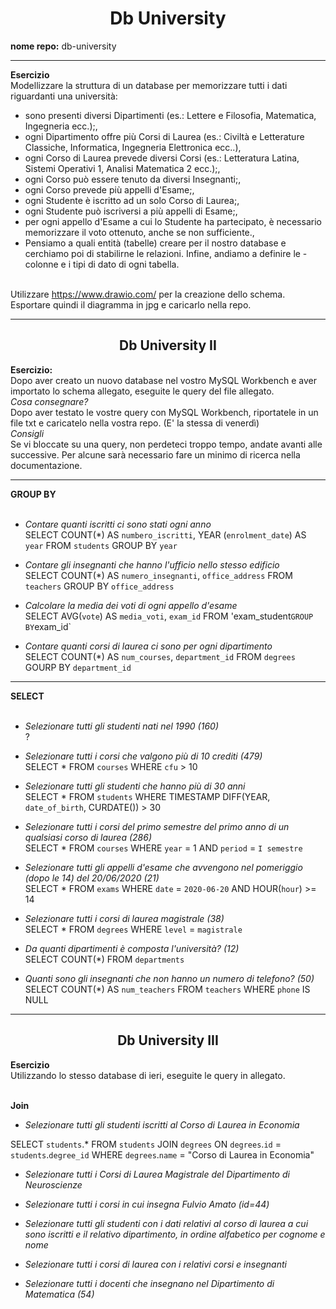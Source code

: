 <h1 align="center">Db University</h1>
<b>nome repo:</b> db-university

<hr>

<b>Esercizio</b><br>
Modellizzare la struttura di un database per memorizzare tutti i dati riguardanti una università:<br>

- sono presenti diversi Dipartimenti (es.: Lettere e Filosofia, Matematica, Ingegneria ecc.);,<br>
- ogni Dipartimento offre più Corsi di Laurea (es.: Civiltà e Letterature Classiche, Informatica, Ingegneria Elettronica ecc..),<br>
- ogni Corso di Laurea prevede diversi Corsi (es.: Letteratura Latina, Sistemi Operativi 1, Analisi Matematica 2 ecc.);,<br>
- ogni Corso può essere tenuto da diversi Insegnanti;,<br>
- ogni Corso prevede più appelli d'Esame;,<br>
- ogni Studente è iscritto ad un solo Corso di Laurea;,<br>
- ogni Studente può iscriversi a più appelli di Esame;,<br>
- per ogni appello d'Esame a cui lo Studente ha partecipato, è necessario memorizzare il voto ottenuto, anche se non sufficiente.,<br>
- Pensiamo a quali entità (tabelle) creare per il nostro database e cerchiamo poi di stabilirne le relazioni. Infine, andiamo a definire le - colonne e i tipi di dato di ogni tabella.<br><br>

Utilizzare https://www.drawio.com/ per la creazione dello schema.<br>
Esportare quindi il diagramma in jpg e caricarlo nella repo.

<hr>

<h2 align="center">Db University II</h2>

<b>Esercizio:</b><br>
Dopo aver creato un nuovo database nel vostro MySQL Workbench e aver importato lo schema allegato, eseguite le query del file allegato.<br>
<i>Cosa consegnare?</i><br>
Dopo aver testato le vostre query con MySQL Workbench, riportatele in un file txt e caricatelo nella vostra repo. (E' la stessa di venerdì)<br>
<i>Consigli</i><br>
Se vi bloccate su una query, non perdeteci troppo tempo, andate avanti alle successive. Per alcune sarà necessario fare un minimo di ricerca nella documentazione.<br>

<hr>

<b>GROUP BY</b><br><br>

- <i>Contare quanti iscritti ci sono stati ogni anno</i><br>
SELECT COUNT(*) AS `numbero_iscritti`, YEAR (`enrolment_date`) AS `year` FROM `students` GROUP BY `year`


- <i>Contare gli insegnanti che hanno l'ufficio nello stesso edificio</i><br>
SELECT COUNT(*) AS `numero_insegnanti`, `office_address` FROM `teachers` GROUP BY `office_address`

- <i>Calcolare la media dei voti di ogni appello d'esame</i><br>
SELECT AVG(`vote`) AS `media_voti`, `exam_id` FROM 'exam_student` GROUP BY `exam_id`

- <i>Contare quanti corsi di laurea ci sono per ogni dipartimento</i><br>
SELECT COUNT(*) AS `num_courses`, `department_id` FROM `degrees` GOURP BY `department_id`


<hr>

<b>SELECT</b><br><br>

- <i>Selezionare tutti gli studenti nati nel 1990 (160)</i><br>
?

- <i>Selezionare tutti i corsi che valgono più di 10 crediti (479)</i><br>
SELECT * FROM `courses` WHERE `cfu` > 10

- <i>Selezionare tutti gli studenti che hanno più di 30 anni</i><br>
SELECT * FROM `students` WHERE TIMESTAMP DIFF(YEAR, `date_of_birth`, CURDATE()) > 30

- <i>Selezionare tutti i corsi del primo semestre del primo anno di un qualsiasi corso di
laurea (286)</i><br>
SELECT * FROM `courses` WHERE `year` = 1 AND `period` = `I semestre`

- <i>Selezionare tutti gli appelli d'esame che avvengono nel pomeriggio (dopo le 14) del
20/06/2020 (21)</i><br>
SELECT * FROM `exams` WHERE `date` = `2020-06-20` AND HOUR(`hour`) >= 14

- <i>Selezionare tutti i corsi di laurea magistrale (38)</i><br>
SELECT * FROM `degrees` WHERE `level` = `magistrale`

- <i>Da quanti dipartimenti è composta l'università? (12)</i><br>
SELECT COUNT(*) FROM `departments`

- <i>Quanti sono gli insegnanti che non hanno un numero di telefono? (50)</i><br>
SELECT COUNT(*) AS `num_teachers` FROM `teachers` WHERE `phone` IS NULL

<hr>

<h2 align="center">Db University III</h2>

<b>Esercizio</b><br>
Utilizzando lo stesso database di ieri, eseguite le query in allegato.<br><br>

<b>Join</b><br>

- <i>Selezionare tutti gli studenti iscritti al Corso di Laurea in Economia</i><br>

SELECT `students`.* FROM `students` JOIN `degrees` ON `degrees`.`id` = `students`.`degree_id` WHERE `degrees`.`name` = "Corso di Laurea in Economia"

- <i>Selezionare tutti i Corsi di Laurea Magistrale del Dipartimento di
Neuroscienze</i><br>

- <i>Selezionare tutti i corsi in cui insegna Fulvio Amato (id=44)</i><br>

- <i>Selezionare tutti gli studenti con i dati relativi al corso di laurea a cui
sono iscritti e il relativo dipartimento, in ordine alfabetico per cognome e
nome</i><br>

- <i>Selezionare tutti i corsi di laurea con i relativi corsi e insegnanti</i><br>

- <i> Selezionare tutti i docenti che insegnano nel Dipartimento di
Matematica (54)</i><br>
